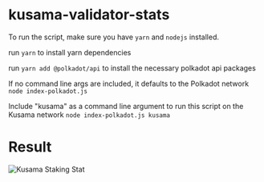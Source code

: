 # kusama-validator-stats

To run the script, make sure you have `yarn` and `nodejs` installed.

run `yarn` to install yarn dependencies

run `yarn add @polkadot/api` to install the necessary polkadot api packages


If no command line args are included, it defaults to the Polkadot network
`node index-polkadot.js`

Include "kusama" as a command line argument to run this script on the Kusama network
`node index-polkadot.js kusama`



# Result

![Kusama Staking Stat](https://i.imgur.com/ucKNVw4.png)

